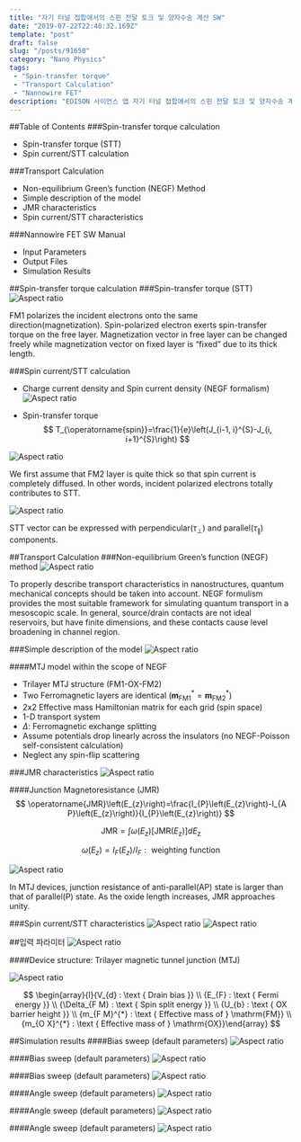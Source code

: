 ```yaml
---
title: "자기 터널 접합에서의 스핀 전달 토크 및 양자수송 계산 SW"
date: "2019-07-22T22:40:32.169Z"
template: "post"
draft: false
slug: "/posts/91650"
category: "Nano Physics"
tags: 
 - "Spin-transfer torque"
 - "Transport Calculation"
 - "Nannowire FET"
description: "EDISON 사이언스 앱 자기 터널 접합에서의 스핀 전달 토크 및 양자수송 계산 SW"
---
```

 
##Table of Contents
###Spin-transfer torque calculation 
- Spin-transfer torque (STT)
- Spin current/STT calculation

###Transport Calculation
- Non-equilibrium Green’s function (NEGF) Method 
- Simple description of the model
- JMR characteristics
- Spin current/STT characteristics

###Nannowire FET SW Manual 
- Input Parameters
- Output Files
- Simulation Results

##Spin-transfer torque calculation
###Spin-transfer torque (STT)
![Aspect ratio](/media/POST/9165/0.jpg)

FM1 polarizes the incident electrons onto the same direction(magnetization). Spin-polarized electron exerts spin-transfer torque on the free layer. Magnetization vector in free layer can be changed freely while magnetization vector on fixed layer is “fixed” due to its thick length.

###Spin current/STT calculation
- Charge current density and Spin current density (NEGF formalism)
![Aspect ratio](/media/POST/9165/1.jpg)


- Spin-transfer torque
$$
T_{\operatorname{spin}}=\frac{1}{e}\left(J_{i-1, i}^{S}-J_{i, i+1}^{S}\right)
$$

![Aspect ratio](/media/POST/9165/1234.jpg)

We first assume that FM2 layer is quite thick so that spin current is completely diffused. In other words, incident polarized electrons totally contributes to STT. 

![Aspect ratio](/media/POST/9165/1235.jpg)


STT vector can be expressed with perpendicular$\left(\tau_{\perp}\right)$ and parallel$\left(\tau_{ \|}\right)$ components.

##Transport Calculation
###Non-equilibrium Green’s function (NEGF) method
![Aspect ratio](/media/POST/9165/3.jpg)

To properly describe transport characteristics in nanostructures, quantum mechanical concepts should be taken into account. NEGF formulism provides the most suitable framework for simulating quantum transport in a mesoscopic scale. In general, source/drain contacts are not ideal reservoirs, but have finite dimensions, and these contacts cause level broadening in channel region.

###Simple description of the model
![Aspect ratio](/media/POST/9165/4.jpg)

####MTJ model within the scope of NEGF 
- Trilayer MTJ structure (FM1-OX-FM2)
- Two Ferromagnetic layers are identical $\left(\mathbf{m}_{\mathrm{FM} 1}^{*}=\mathbf{m}_{\mathrm{FM} 2}^{*}\right)$
- 2x2 Effective mass Hamiltonian matrix for each grid (spin space)
- 1-D transport system
- $\Delta$: Ferromagnetic exchange splitting
- Assume potentials drop linearly across the insulators (no NEGF-Poisson self-consistent calculation) 
- Neglect any spin-flip scattering


###JMR characteristics
![Aspect ratio](/media/POST/9165/5.jpg)

####Junction Magnetoresistance (JMR)
$$
\operatorname{JMR}\left(E_{z}\right)=\frac{I_{P}\left(E_{z}\right)-I_{A P}\left(E_{z}\right)}{I_{P}\left(E_{z}\right)}
$$

$$
\mathrm{JMR}=\int \omega\left(E_{\mathrm{z}}\right)\left[\mathrm{JMR}\left(E_{\mathrm{z}}\right)\right] d E_{\mathrm{z}}
$$

$$
\omega\left(E_{z}\right)=I_{F}\left(E_{z}\right) / I_{F} : \text { weighting function }
$$

![Aspect ratio](/media/POST/9165/6.jpg)

In MTJ devices, junction resistance of anti-parallel(AP) state is larger than that of parallel(P) state. As the oxide length increases, JMR approaches unity.

###Spin current/STT characteristics
![Aspect ratio](/media/POST/9165/7.jpg)
![Aspect ratio](/media/POST/9165/8.jpg)



##입력 파라미터
![Aspect ratio](/media/POST/9165/16.jpg)

####Device structure: Trilayer magnetic tunnel junction $(\mathrm{MT} \mathrm{J})$

![Aspect ratio](/media/POST/9165/17.jpg)

$$
\begin{array}{l}{V_{d} : \text { Drain bias }} \\ {E_{F} : \text { Fermi energy }} \\ {\Delta_{F M} : \text { Spin split energy }} \\ {U_{b} : \text { OX barrier height }} \\ {m_{F M}^{*} : \text { Effective mass of } \mathrm{FM}} \\ {m_{O X}^{*} : \text { Effective mass of } \mathrm{OX}}\end{array}
$$


##Simulation results
####Bias sweep (default parameters)
![Aspect ratio](/media/POST/9165/25.jpg)

####Bias sweep (default parameters)
![Aspect ratio](/media/POST/9165/26.jpg)

####Bias sweep (default parameters)
![Aspect ratio](/media/POST/9165/27.jpg)

####Angle sweep (default parameters)
![Aspect ratio](/media/POST/9165/28.jpg)

####Angle sweep (default parameters)
![Aspect ratio](/media/POST/9165/29.jpg)

####Angle sweep (default parameters)
![Aspect ratio](/media/POST/9165/30.jpg)


